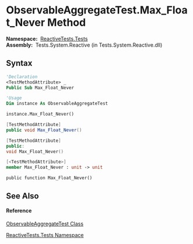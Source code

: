 # ObservableAggregateTest.Max\_Float\_Never Method

**Namespace:**  [ReactiveTests.Tests](ReactiveTests.Tests\ReactiveTests.Tests.md)  
**Assembly:**  Tests.System.Reactive (in Tests.System.Reactive.dll)

## Syntax

```vb
'Declaration
<TestMethodAttribute> _
Public Sub Max_Float_Never
```

```vb
'Usage
Dim instance As ObservableAggregateTest

instance.Max_Float_Never()
```

```csharp
[TestMethodAttribute]
public void Max_Float_Never()
```

```c++
[TestMethodAttribute]
public:
void Max_Float_Never()
```

```fsharp
[<TestMethodAttribute>]
member Max_Float_Never : unit -> unit 
```

```jscript
public function Max_Float_Never()
```

## See Also

#### Reference

[ObservableAggregateTest Class](ObservableAggregateTest\ObservableAggregateTest.md)

[ReactiveTests.Tests Namespace](ReactiveTests.Tests\ReactiveTests.Tests.md)




